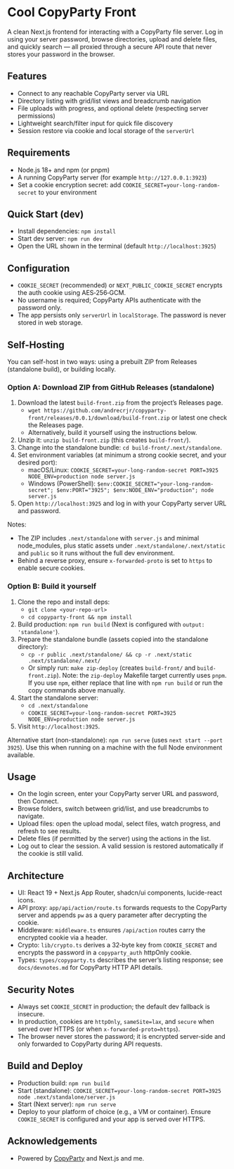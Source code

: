# Cool CopyParty Front

A clean Next.js frontend for interacting with a CopyParty file server. Log in using your server password, browse directories, upload and delete files, and quickly search — all proxied through a secure API route that never stores your password in the browser.

## Features
- Connect to any reachable CopyParty server via URL
- Directory listing with grid/list views and breadcrumb navigation
- File uploads with progress, and optional delete (respecting server permissions)
- Lightweight search/filter input for quick file discovery
- Session restore via cookie and local storage of the `serverUrl`

## Requirements
- Node.js 18+ and npm (or pnpm)
- A running CopyParty server (for example `http://127.0.0.1:3923`)
- Set a cookie encryption secret: add `COOKIE_SECRET=your-long-random-secret` to your environment

## Quick Start (dev)
- Install dependencies: `npm install`
- Start dev server: `npm run dev`
- Open the URL shown in the terminal (default `http://localhost:3925`)

## Configuration
- `COOKIE_SECRET` (recommended) or `NEXT_PUBLIC_COOKIE_SECRET` encrypts the auth cookie using AES‑256‑GCM.
- No username is required; CopyParty APIs authenticate with the password only.
- The app persists only `serverUrl` in `localStorage`. The password is never stored in web storage.

## Self-Hosting
You can self-host in two ways: using a prebuilt ZIP from Releases (standalone build), or building locally.

### Option A: Download ZIP from GitHub Releases (standalone)
1. Download the latest `build-front.zip` from the project’s Releases page.
    - `wget https://github.com/andrecrjr/copyparty-front/releases/0.0.1/download/build-front.zip` or latest one check the Releases page.
    - Alternatively, build it yourself using the instructions below.
2. Unzip it: `unzip build-front.zip` (this creates `build-front/`).
3. Change into the standalone bundle: `cd build-front/.next/standalone`.
4. Set environment variables (at minimum a strong cookie secret, and your desired port):
   - macOS/Linux: `COOKIE_SECRET=your-long-random-secret PORT=3925 NODE_ENV=production node server.js`
   - Windows (PowerShell): `$env:COOKIE_SECRET="your-long-random-secret"; $env:PORT="3925"; $env:NODE_ENV="production"; node server.js`
5. Open `http://localhost:3925` and log in with your CopyParty server URL and password.

Notes:
- The ZIP includes `.next/standalone` with `server.js` and minimal node_modules, plus static assets under `.next/standalone/.next/static` and `public` so it runs without the full dev environment.
- Behind a reverse proxy, ensure `x-forwarded-proto` is set to `https` to enable secure cookies.

### Option B: Build it yourself
1. Clone the repo and install deps:
   - `git clone <your-repo-url>`
   - `cd copyparty-front && npm install`
2. Build production: `npm run build` (Next is configured with `output: 'standalone'`).
3. Prepare the standalone bundle (assets copied into the standalone directory):
   - `cp -r public .next/standalone/ && cp -r .next/static .next/standalone/.next/`
   - Or simply run: `make zip-deploy` (creates `build-front/` and `build-front.zip`).
     Note: the `zip-deploy` Makefile target currently uses `pnpm`. If you use `npm`, either replace that line with `npm run build` or run the copy commands above manually.
4. Start the standalone server:
   - `cd .next/standalone`
   - `COOKIE_SECRET=your-long-random-secret PORT=3925 NODE_ENV=production node server.js`
5. Visit `http://localhost:3925`.

Alternative start (non-standalone): `npm run serve` (uses `next start --port 3925`). Use this when running on a machine with the full Node environment available.

## Usage
- On the login screen, enter your CopyParty server URL and password, then Connect.
- Browse folders, switch between grid/list, and use breadcrumbs to navigate.
- Upload files: open the upload modal, select files, watch progress, and refresh to see results.
- Delete files (if permitted by the server) using the actions in the list.
- Log out to clear the session. A valid session is restored automatically if the cookie is still valid.

## Architecture
- UI: React 19 + Next.js App Router, shadcn/ui components, lucide-react icons.
- API proxy: `app/api/action/route.ts` forwards requests to the CopyParty server and appends `pw` as a query parameter after decrypting the cookie.
- Middleware: `middleware.ts` ensures `/api/action` routes carry the encrypted cookie via a header.
- Crypto: `lib/crypto.ts` derives a 32‑byte key from `COOKIE_SECRET` and encrypts the password in a `copyparty_auth` httpOnly cookie.
- Types: `types/copyparty.ts` describes the server’s listing response; see `docs/devnotes.md` for CopyParty HTTP API details.

## Security Notes
- Always set `COOKIE_SECRET` in production; the default dev fallback is insecure.
- In production, cookies are `httpOnly`, `sameSite=lax`, and `secure` when served over HTTPS (or when `x-forwarded-proto=https`).
- The browser never stores the password; it is encrypted server‑side and only forwarded to CopyParty during API requests.

## Build and Deploy
- Production build: `npm run build`
- Start (standalone): `COOKIE_SECRET=your-long-random-secret PORT=3925 node .next/standalone/server.js`
- Start (Next server): `npm run serve`
- Deploy to your platform of choice (e.g., a VM or container). Ensure `COOKIE_SECRET` is configured and your app is served over HTTPS.

## Acknowledgements
- Powered by [CopyParty](https://github.com/9001/copyparty) and Next.js and me.
